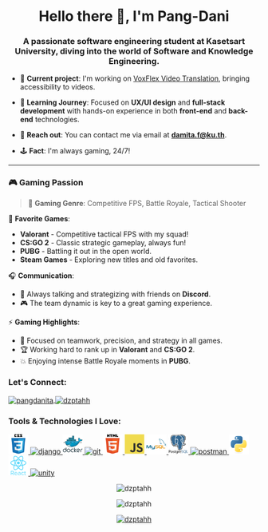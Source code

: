 <h1 align="center">Hello there 🦖, I'm Pang-Dani</h1>
<h3 align="center">A passionate software engineering student at Kasetsart University, diving into the world of Software and Knowledge Engineering.</h3>



- 🔧 **Current project**: I'm working on [VoxFlex Video Translation](https://github.com/VoxFlex), bringing accessibility to videos.
  
- 🎯 **Learning Journey**: Focused on **UX/UI design** and **full-stack development** with hands-on experience in both **front-end** and **back-end** technologies.

- 💬 **Reach out**: You can contact me via email at **damita.f@ku.th**.

- 🕹️ **Fact**: I'm always gaming, 24/7!
---
<h3 align="left">🎮 Gaming Passion</h3>
<p align="left">
  
  >🚀 <b>Gaming Genre</b>: Competitive FPS, Battle Royale, Tactical Shooter  
  
  🦁 <b>Favorite Games</b>:
  <ul>
    <li><b>Valorant</b> - Competitive tactical FPS with my squad!</li>
    <li><b>CS:GO 2</b> - Classic strategic gameplay, always fun!</li>
    <li><b>PUBG</b> - Battling it out in the open world.</li>
    <li><b>Steam Games</b> - Exploring new titles and old favorites.</li>
  </ul>
  🎧 <b>Communication</b>:
  <ul>
    <li>💬 Always talking and strategizing with friends on <b>Discord</b>.</li>
    <li>🎮 The team dynamic is key to a great gaming experience.</li>
  </ul>
  ⚡ <b>Gaming Highlights</b>:
  <ul>
    <li>🧠 Focused on teamwork, precision, and strategy in all games.</li>
    <li>🏆 Working hard to rank up in <b>Valorant</b> and <b>CS:GO 2</b>.</li>
    <li>💥 Enjoying intense Battle Royale moments in <b>PUBG</b>.</li>
  </ul>
</p>


<h3 align="left">Let's Connect:</h3>
<p align="left">
  <a href="https://fb.com/pangdanita" target="blank">
    <img align="center" src="https://raw.githubusercontent.com/rahuldkjain/github-profile-readme-generator/master/src/images/icons/Social/facebook.svg" alt="pangdanita" height="30" width="40" />
  </a>
  <a href="https://instagram.com/dzptahh" target="blank">
    <img align="center" src="https://raw.githubusercontent.com/rahuldkjain/github-profile-readme-generator/master/src/images/icons/Social/instagram.svg" alt="dzptahh" height="30" width="40" />
  </a>
</p>

<h3 align="left">Tools & Technologies I Love:</h3>
<p align="left">
  <a href="https://www.w3schools.com/css/" target="_blank" rel="noreferrer">
    <img src="https://raw.githubusercontent.com/devicons/devicon/master/icons/css3/css3-original-wordmark.svg" alt="css3" width="40" height="40" />
  </a>
  <a href="https://www.djangoproject.com/" target="_blank" rel="noreferrer">
    <img src="https://cdn.worldvectorlogo.com/logos/django.svg" alt="django" width="40" height="40" />
  </a>
  <a href="https://www.docker.com/" target="_blank" rel="noreferrer">
    <img src="https://raw.githubusercontent.com/devicons/devicon/master/icons/docker/docker-original-wordmark.svg" alt="docker" width="40" height="40" />
  </a>
  <a href="https://git-scm.com/" target="_blank" rel="noreferrer">
    <img src="https://www.vectorlogo.zone/logos/git-scm/git-scm-icon.svg" alt="git" width="40" height="40" />
  </a>
  <a href="https://www.w3.org/html/" target="_blank" rel="noreferrer">
    <img src="https://raw.githubusercontent.com/devicons/devicon/master/icons/html5/html5-original-wordmark.svg" alt="html5" width="40" height="40" />
  </a>
  <a href="https://developer.mozilla.org/en-US/docs/Web/JavaScript" target="_blank" rel="noreferrer">
    <img src="https://raw.githubusercontent.com/devicons/devicon/master/icons/javascript/javascript-original.svg" alt="javascript" width="40" height="40" />
  </a>
  <a href="https://www.mysql.com/" target="_blank" rel="noreferrer">
    <img src="https://raw.githubusercontent.com/devicons/devicon/master/icons/mysql/mysql-original-wordmark.svg" alt="mysql" width="40" height="40" />
  </a>
  <a href="https://www.postgresql.org" target="_blank" rel="noreferrer">
    <img src="https://raw.githubusercontent.com/devicons/devicon/master/icons/postgresql/postgresql-original-wordmark.svg" alt="postgresql" width="40" height="40" />
  </a>
  <a href="https://postman.com" target="_blank" rel="noreferrer">
    <img src="https://www.vectorlogo.zone/logos/getpostman/getpostman-icon.svg" alt="postman" width="40" height="40" />
  </a>
  <a href="https://www.python.org" target="_blank" rel="noreferrer">
    <img src="https://raw.githubusercontent.com/devicons/devicon/master/icons/python/python-original.svg" alt="python" width="40" height="40" />
  </a>
  <a href="https://reactjs.org/" target="_blank" rel="noreferrer">
    <img src="https://raw.githubusercontent.com/devicons/devicon/master/icons/react/react-original-wordmark.svg" alt="react" width="40" height="40" />
  </a>
  <a href="https://unity.com/" target="_blank" rel="noreferrer">
    <img src="https://www.vectorlogo.zone/logos/unity3d/unity3d-icon.svg" alt="unity" width="40" height="40" />
  </a>
</p>

<p align="center">
  <img src="https://github-readme-stats.vercel.app/api?username=dzptahh&show_icons=true&locale=en" alt="dzptahh" />
</p>

<p align="center">
  <img src="https://github-readme-streak-stats.herokuapp.com/?user=dzptahh&" alt="dzptahh" />
</p>

<p align="center">
  <a href="https://github.com/ryo-ma/github-profile-trophy">
    <img src="https://github-profile-trophy.vercel.app/?username=dzptahh" alt="dzptahh" />
  </a>
</p>
